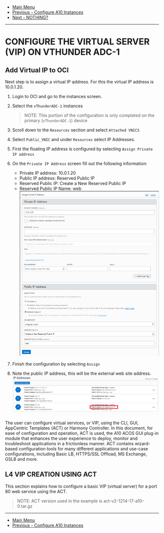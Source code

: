 - [Main Menu](./README.md)
- [Previous - Configure A10 Instances](./config_a10.md)
- [Next - NOTHING?](./virtual_a10.md)
---

# CONFIGURE THE VIRTUAL SERVER (VIP) ON VTHUNDER ADC-1

## Add Virtual IP to OCI
Next step is to assign a virtual IP address.  For this the virtual IP address is 10.0.1.20.
1. Login to OCI and go to the instances screen.
1. Select the `vThunderADC-1` instances
   > NOTE:  This portion of the configuration is only completed on the primary (`vThunderADC-1`) device

1. Scroll down to the `Resources` section and select `Attached VNICS`
1. Select `Public_VNIC` and under `Resources` select IP Addresses.
1. First the floating IP address is configured by selecting `Assign Private IP address`
1. On the `Private IP Address` screen fill out the following information:
   * Private IP address:  10.0.1.20
   * Public IP address:  Reserved Public IP
   * Reserved Public IP:  Create a New Reserved Public IP
   * Reserved Public IP Name: web
     </BR>![VIP IP](./images/vip-ip.png)
1. Finish the configuration by selecting `Assign`
1. Note the public IP address, this will be the external web site address.
      </BR>![VIP public IP](./images/vip-public-ip.png)


The user can configure virtual services, or VIP, using the CLI, GUI, AppCentric Templates (ACT) or Harmony Controller.
In this document, for ease of configuration and operation, ACT is used, the A10 ACOS GUI plug-in module that enhances the user experience to deploy, monitor and troubleshoot applications in a frictionless manner. ACT contains wizard-based configuration tools  for many different applications and use-case configurations, including Basic LB, HTTPS/SSL Offload, MS Exchange, GSLB and more.

## L4 VIP CREATION USING ACT
This section explains how to configure a basic VIP (virtual server) for a port 80 web service using the ACT.
>NOTE: ACT version used in the example is act-v2-1214-17-a10-0.tar.gz



---
- [Main Menu](./README.md)
- [Previous - Configure A10 Instances](./config_a10.md)
